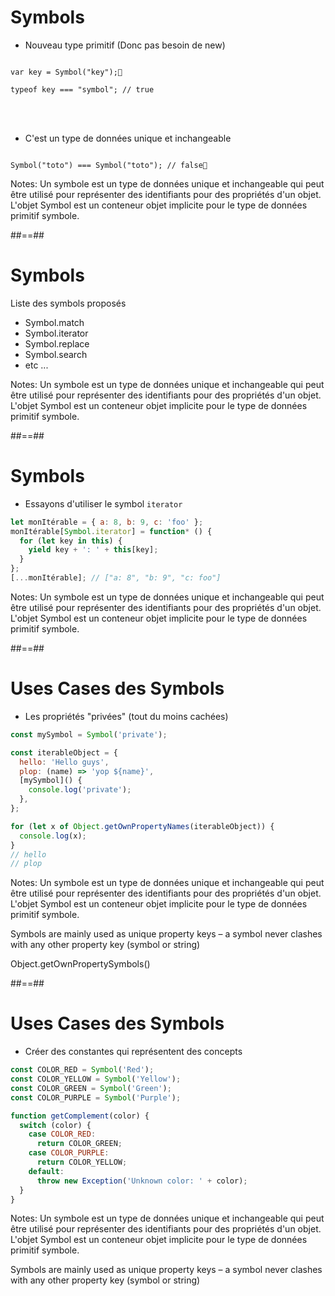 <!-- .slide: class="with-code" -->

# Symbols

<ul class="fragment" data-fragment-index="1"><li>Nouveau type primitif (Donc pas besoin de new)</li></ul>

<pre class="fragment" data-fragment-index="1"><code data-trim class="javascript">
var key = Symbol("key");

typeof key === "symbol"; // true
</code></pre>

<br/><br/>

<ul class="fragment" data-fragment-index="2"><li>C'est un type de données unique et inchangeable</li></ul>

<pre class="fragment" data-fragment-index="2"><code data-trim class="javascript">
Symbol("toto") === Symbol("toto"); // false
</code></pre>

Notes:
Un
symbole
est un type de données unique et inchangeable qui peut être utilisé pour représenter des identifiants pour des propriétés d'un objet. L'objet
Symbol
est un conteneur objet implicite pour le
type de données primitif
symbole.

##==##

<!-- .slide:-->

# Symbols

Liste des symbols proposés<!-- .element: class="fragment" data-fragment-index="1" -->

<ul class="fragment" data-fragment-index="1">
    <li>Symbol.match</li>
    <li>Symbol.iterator</li>
    <li>Symbol.replace</li>
    <li>Symbol.search</li>
    <li>etc ...</li>
</ul>

Notes:
Un symbole est un type de données unique et inchangeable qui peut être utilisé pour représenter des identifiants pour des propriétés d'un objet. L'objet Symbol est un conteneur objet implicite pour le type de données primitif symbole.

##==##

<!-- .slide: class="with-code" -->

# Symbols

- Essayons d'utiliser le symbol `iterator`

```javascript
let monItérable = { a: 8, b: 9, c: 'foo' };
monItérable[Symbol.iterator] = function* () {
  for (let key in this) {
    yield key + ': ' + this[key];
  }
};
[...monItérable]; // ["a: 8", "b: 9", "c: foo"]
```

Notes:
Un symbole est un type de données unique et inchangeable qui peut être utilisé pour représenter des identifiants pour des propriétés d'un objet. L'objet Symbol est un conteneur objet implicite pour le type de données primitif symbole.

##==##

<!-- .slide: class="with-code" -->

# Uses Cases des Symbols

- Les propriétés "privées" (tout du moins cachées)

```javascript
const mySymbol = Symbol('private');

const iterableObject = {
  hello: 'Hello guys',
  plop: (name) => 'yop ${name}',
  [mySymbol]() {
    console.log('private');
  },
};

for (let x of Object.getOwnPropertyNames(iterableObject)) {
  console.log(x);
}
// hello
// plop
```

Notes:
Un symbole est un type de données unique et inchangeable qui peut être utilisé pour représenter des identifiants pour des propriétés d'un objet. L'objet Symbol est un conteneur objet implicite pour le type de données primitif symbole.

Symbols are mainly used as unique property keys – a symbol never clashes with any other property key (symbol or string)

Object.getOwnPropertySymbols()

##==##

<!-- .slide: class="with-code" -->

# Uses Cases des Symbols

- Créer des constantes qui représentent des concepts

```javascript
const COLOR_RED = Symbol('Red');
const COLOR_YELLOW = Symbol('Yellow');
const COLOR_GREEN = Symbol('Green');
const COLOR_PURPLE = Symbol('Purple');

function getComplement(color) {
  switch (color) {
    case COLOR_RED:
      return COLOR_GREEN;
    case COLOR_PURPLE:
      return COLOR_YELLOW;
    default:
      throw new Exception('Unknown color: ' + color);
  }
}
```

Notes:
Un symbole est un type de données unique et inchangeable qui peut être utilisé pour représenter des identifiants pour des propriétés d'un objet. L'objet Symbol est un conteneur objet implicite pour le type de données primitif symbole.

Symbols are mainly used as unique property keys – a symbol never clashes with any other property key (symbol or string)
